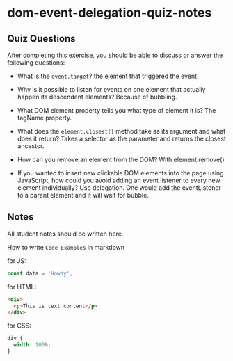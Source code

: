 # dom-event-delegation-quiz-notes

## Quiz Questions

After completing this exercise, you should be able to discuss or answer the following questions:

- What is the `event.target`?
  the element that triggered the event.

- Why is it possible to listen for events on one element that actually happen its descendent elements?
  Because of bubbling.

- What DOM element property tells you what type of element it is?
  The tagName property.

- What does the `element.closest()` method take as its argument and what does it return?
  Takes a selector as the parameter and returns the closest ancestor.

- How can you remove an element from the DOM?
  With element.remove()

- If you wanted to insert new clickable DOM elements into the page using JavaScript, how could you avoid adding an event listener to every new element individually?
  Use delegation. One would add the eventListener to a parent element and it will wait for bubble.

## Notes

All student notes should be written here.

How to write `Code Examples` in markdown

for JS:

```javascript
const data = 'Howdy';
```

for HTML:

```html
<div>
  <p>This is text content</p>
</div>
```

for CSS:

```css
div {
  width: 100%;
}
```
